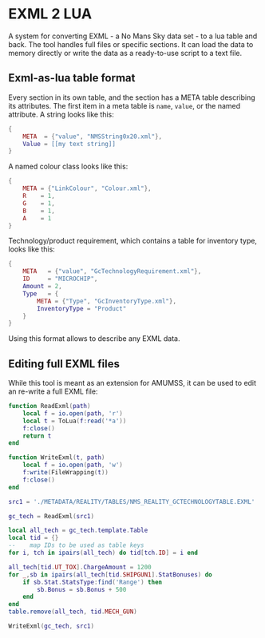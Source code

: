 # EXML 2 LUA
A system for converting EXML - a No Mans Sky data set - to a lua table and back.
The tool handles full files or specific sections. It can load the data to memory directly or write the data as a ready-to-use script to a text file.
## Exml-as-lua table format
Every section in its own table, and the section has a META table describing its attributes. The first item in a meta table is `name`, `value`, or the named attribute. A string looks like this:
```lua
{
    META  = {"value", "NMSString0x20.xml"},
    Value = [[my text string]]
}
```
A named colour class looks like this:
```lua
{
    META = {"LinkColour", "Colour.xml"},
    R    = 1,
    G    = 1,
    B    = 1,
    A    = 1
}
```
Technology/product requirement, which contains a table for inventory type, looks like this:
```lua
{
    META   = {"value", "GcTechnologyRequirement.xml"},
    ID     = "MICROCHIP",
    Amount = 2,
    Type   = {
        META = {"Type", "GcInventoryType.xml"},
        InventoryType = "Product"
    }
}
```
Using this format allows to describe any EXML data.
## Editing full EXML files
While this tool is meant as an extension for AMUMSS, it can be used to edit an re-write a full EXML file:
```lua
function ReadExml(path)
    local f = io.open(path, 'r')
    local t = ToLua(f:read('*a'))
    f:close()
    return t
end

function WriteExml(t, path)
    local f = io.open(path, 'w')
    f:write(FileWrapping(t))
    f:close()
end

src1 = './METADATA/REALITY/TABLES/NMS_REALITY_GCTECHNOLOGYTABLE.EXML'

gc_tech = ReadExml(src1)

local all_tech = gc_tech.template.Table
local tid = {}
--    map IDs to be used as table keys
for i, tch in ipairs(all_tech) do tid[tch.ID] = i end

all_tech[tid.UT_TOX].ChargeAmount = 1200
for _,sb in ipairs(all_tech[tid.SHIPGUN1].StatBonuses) do
    if sb.Stat.StatsType:find('Range') then
        sb.Bonus = sb.Bonus + 500
    end
end
table.remove(all_tech, tid.MECH_GUN)

WriteExml(gc_tech, src1)
```
